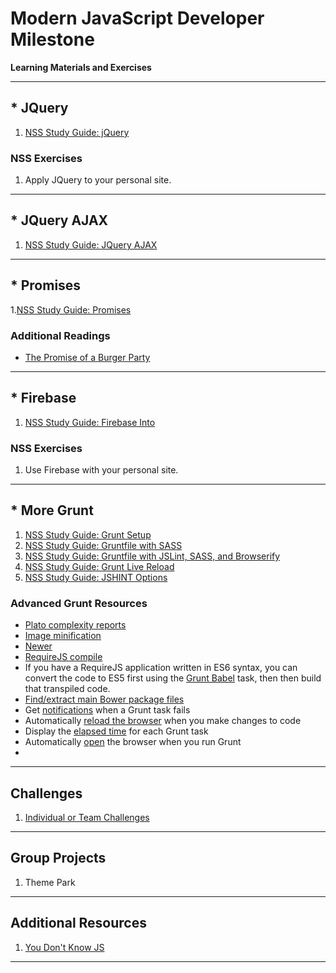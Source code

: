 # Modern JavaScript Developer Milestone

**Learning Materials and Exercises**

---
## * JQuery

1. [NSS Study Guide: jQuery](learning-materials/JQUERY_INTRO.md)

### NSS Exercises
1. Apply JQuery to your personal site.

---

## * JQuery AJAX

1. [NSS Study Guide: JQuery AJAX](learning-materials/MJ_JQUERY_AJAX.md) 

---

## * Promises

1.[NSS Study Guide: Promises](learning-materials/MJ_PROMISES.md) 

### Additional Readings
* [The Promise of a Burger Party](https://kosamari.com/notes/the-promise-of-a-burger-party)

---

## * Firebase

1. [NSS Study Guide: Firebase Into](learning-materials/MJ_FIREBASE_XHR.md)

### NSS Exercises
1. Use Firebase with your personal site.

---

## * More Grunt

1. [NSS Study Guide: Grunt Setup](learning-materials/MJ_GRUNT_SETUP.md)
1. [NSS Study Guide: Gruntfile with SASS](learning-materials/MJ_GRUNT_SASS.md)
1. [NSS Study Guide: Gruntfile with JSLint, SASS, and Browserify](learning-materials/MJ_BROWSERIFY_GRUNTFILE.md)
1. [NSS Study Guide: Grunt Live Reload](learning-materials/MJ_GRUNT_LIVERELOAD.md)
1. [NSS Study Guide: JSHINT Options](learning-materials/MJ_JSHINT_OPTIONS.md)


### Advanced Grunt Resources
* [Plato complexity reports](https://www.npmjs.com/package/grunt-plato)
* [Image minification](https://www.npmjs.com/package/grunt-contrib-imagemin)
* [Newer](https://www.npmjs.com/package/grunt-newer)
* [RequireJS compile](https://www.npmjs.com/package/grunt-contrib-requirejs)
* If you have a RequireJS application written in ES6 syntax, you can convert the code to ES5 first using the [Grunt Babel](https://www.npmjs.com/package/grunt-babel) task, then then build that transpiled code.
* [Find/extract main Bower package files](https://www.npmjs.com/package/main-bower-files)
* Get [notifications](https://www.npmjs.com/package/grunt-notify) when a Grunt task fails
* Automatically [reload the browser](https://www.npmjs.com/package/reload) when you make changes to code
* Display the [elapsed time](https://www.npmjs.com/package/time-grunt) for each Grunt task
* Automatically [open](https://www.npmjs.com/package/grunt-open) the browser when you run Grunt
* 

---
## Challenges
1. [Individual or Team Challenges](MJ_INDIVIDUAL_CHALLENGES.md)


---

## Group Projects
1. Theme Park

---

## Additional Resources
1. [You Don't Know JS](https://github.com/getify/You-Dont-Know-JS)

---


